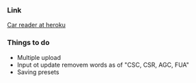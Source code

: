 ### Link
[Car reader at heroku](https://navara-car-reader.herokuapp.com)

### Things to do
 * Multiple upload
 * Input ot update removem words as of "CSC, CSR, AGC, FUA"
 * Saving presets